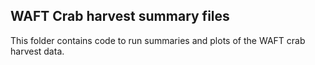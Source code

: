 ## WAFT Crab harvest summary files

This folder contains code to run summaries and plots of the WAFT crab harvest data. 

